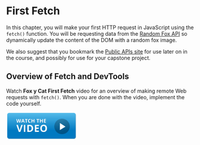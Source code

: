 # First Fetch

In this chapter, you will make your first HTTP request in JavaScript using the `fetch()` function. You will be requesting data from the [Random Fox API](https://publicapis.io/random-fox-animals-api) so dynamically update the content of the DOM with a random fox image.

We also suggest that you bookmark the [Public APIs site](https://publicapis.io/) for use later on in the course, and possibly for use for your capstone project.

## Overview of Fetch and DevTools

Watch **Fox y Cat First Fetch** video for an overview of making remote Web requests with `fetch()`. When you are done with the video, implement the code yourself.

[<img src="../../book-0-installations/chapters/images/video-play-icon.gif" height="75rem" />](https://watch.screencastify.com/v/ecokeEWZZVnTwnl8iDb6)



